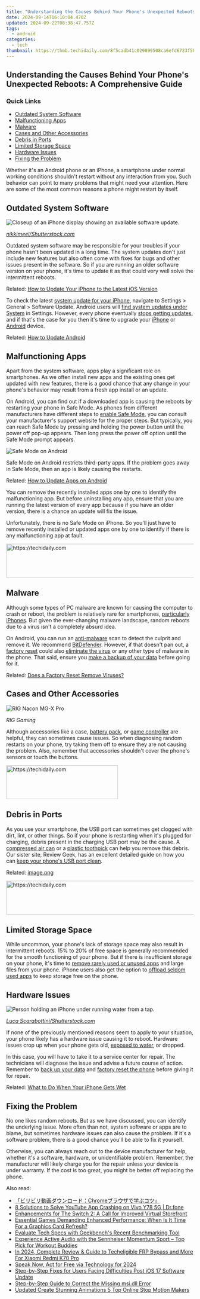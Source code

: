 ```yaml
---
title: "Understanding the Causes Behind Your Phone's Unexpected Reboots: A Comprehensive Guide"
date: 2024-09-14T16:10:04.470Z
updated: 2024-09-22T08:38:47.757Z
tags:
  - android
categories:
  - tech
thumbnail: https://thmb.techidaily.com/8f5cadb41c029899508ca6efd6723f50f45c76c5999800100c8f4f1fd518b7be.jpg
---
```


## Understanding the Causes Behind Your Phone's Unexpected Reboots: A Comprehensive Guide

### Quick Links

* [Outdated System Software](https://screen-video-capture.techidaily.com/new-enhancing-professionalism-blurring-teambackgrounds-effectively/)
* [Malfunctioning Apps](https://tech-revival.techidaily.com/crafting-intelligent-discourse-with-custom-gpt-call-outs-a-guide-for-enthusiasts/)
* [Malware](https://twitter-videos.techidaily.com/whatsapp-transfers-broadcasting-twitter-videos-with-ease/)
* [Cases and Other Accessories](https://fox-that.techidaily.com/troubleshooting-iphone-gps-issues-solutions-for-when-location-services-fail/)
* [Debris in Ports](https://some-knowledge.techidaily.com/new-exploring-top-users-on-snapchat/)
* [Limited Storage Space](https://extra-support.techidaily.com/2024-approved-mastering-gopro-fixing-fish-eye-effects-in-video/)
* [Hardware Issues](https://fox-glue.techidaily.com/new-2024-approved-the-ultimate-hdr-tutorial-for-exceptional-portraits/)
* [Fixing the Problem](https://instagram-clips.techidaily.com/updated-dizzy-with-design-mastering-upside-down-imagery-for-2024/)

 Whether it's an Android phone or an iPhone, a smartphone under normal working conditions shouldn't restart without any interaction from you. Such behavior can point to many problems that might need your attention. Here are some of the most common reasons a phone might restart by itself.

##  Outdated System Software

![Closeup of an iPhone display showing an available software update.](https://static1.howtogeekimages.com/wordpress/wp-content/uploads/2022/06/iphone-software-update.jpg) 

_[nikkimeel/Shutterstock.com](https://www.shutterstock.com/image-photo/rostovondon-russia-august-1-2019-iphone-1467902834)_

 Outdated system software may be responsible for your troubles if your phone hasn't been updated in a long time. The system updates don't just include new features but also often come with fixes for bugs and other issues present in the software. So if you are running an older software version on your phone, it's time to update it as that could very well solve the intermittent reboots.

Related: [How to Update Your iPhone to the Latest iOS Version](https://screen-video-capture.techidaily.com/updated-in-2024-premium-webcam-guide-5-best-options-with-mic-integration/) 

 To check the latest [system update for your iPhone](https://screen-video-capture.techidaily.com/updated-in-2024-premium-webcam-guide-5-best-options-with-mic-integration/), navigate to Settings > General > Software Update. Android users will [find system updates under System](https://sim-unlock.techidaily.com/in-2024-how-to-unlock-sim-cards-of-nubia-without-puk-codes-by-drfone-android/) in Settings. However, every phone eventually [stops getting updates](https://vp-tips.techidaily.com/updated-in-2024-pinnacle-audio-dramatic-works/), and if that's the case for you then it's time to upgrade your [iPhone](https://review-topics.techidaily.com/play-mkv-movies-on-moto-g24-is-it-possible-by-aiseesoft-video-converter-play-mkv-on-android/) or [Android](https://twitter-videos.techidaily.com/hot-takes-highlight-twitters-trending-topics-for-2024/) device.

Related: [How to Update Android](https://sim-unlock.techidaily.com/in-2024-how-to-unlock-sim-cards-of-nubia-without-puk-codes-by-drfone-android/) 

##  Malfunctioning Apps

 Apart from the system software, apps play a significant role on smartphones. As we often install new apps and the existing ones get updated with new features, there is a good chance that any change in your phone's behavior may result from a fresh app install or an update.

 On Android, you can find out if a downloaded app is causing the reboots by restarting your phone in Safe Mode. As phones from different manufacturers have different steps to [enable Safe Mode](https://snapchat-videos.techidaily.com/new-in-2024-crafting-visual-magic-the-essentials-of-snapchat-photo-editing/), you can consult your manufacturer's support website for the proper steps. But typically, you can reach Safe Mode by pressing and holding the power button until the power off pop-up appears. Then long press the power off option until the Safe Mode prompt appears.

![Safe Mode on Android](https://static1.howtogeekimages.com/wordpress/wp-content/uploads/2022/09/safe_mode_android.png) 

 Safe Mode on Android restricts third-party apps. If the problem goes away in Safe Mode, then an app is likely causing the restarts.

Related: [How to Update Apps on Android](https://android-pokemon-go.techidaily.com/in-2024-here-are-some-reliable-ways-to-get-pokemon-go-friend-codes-for-meizu-21-pro-drfone-by-drfone-virtual-android/) 

 You can remove the recently installed apps one by one to identify the malfunctioning app. But before uninstalling any app, ensure that you are running the latest version of every app because if you have an older version, there is a chance an update will fix the issue.

 Unfortunately, there is no Safe Mode on iPhone. So you'll just have to remove recently installed or updated apps one by one to identify if there is any malfunctioning app at fault.

<!-- affiliate ads begin -->
<a href="https://aligracehair.sjv.io/c/5597632/1997695/19272" target="_top" id="1997695">
  <img src="//a.impactradius-go.com/display-ad/19272-1997695" border="0" alt="https://techidaily.com" width="728" height="90"/>
</a>
<img height="0" width="0" src="https://aligracehair.sjv.io/i/5597632/1997695/19272" style="position:absolute;visibility:hidden;" border="0" />
<!-- affiliate ads end -->

##  Malware

 Although some types of PC malware are known for causing the computer to crash or reboot, the problem is relatively rare for smartphones, [particularly iPhones](https://instagram-video-files.techidaily.com/updated-in-2024-mastering-multimedia-content-putting-photos-together-on-insta-story/). But given the ever-changing malware landscape, random reboots due to a virus isn't a completely absurd idea.

 On Android, you can run an [anti-malware](https://facebook-video-recording.techidaily.com/in-2024-access-high-res-fb-media-files/) scan to detect the culprit and remove it. We recommend [BitDefender](https://www.anrdoezrs.net/links/3607085/type/dlg/sid/UUhtgUeUpU204435/https://play.google.com/store/apps/details?id=com.bitdefender.security&hl=en%5FUS&gl=US). However, if that doesn't pan out, a [factory reset](https://some-guidance.techidaily.com/new-understanding-imovie-video-trimming/) could also [eliminate the virus](https://unlock-android.techidaily.com/in-2024-a-complete-guide-to-oem-unlocking-on-itel-s23-by-drfone-android/) or any other type of malware in the phone. That said, ensure you [make a backup of your data](https://youtube-help.techidaily.com/in-2024-master-your-stream-utilizing-youtubes-av1-technology/) before going for it.

Related: [Does a Factory Reset Remove Viruses?](https://unlock-android.techidaily.com/in-2024-a-complete-guide-to-oem-unlocking-on-itel-s23-by-drfone-android/) 

##  Cases and Other Accessories

![RIG Nacon MG-X Pro](https://static1.howtogeekimages.com/wordpress/wp-content/uploads/2022/09/rig-nacon-mg-x-pro.jpg) 

_RIG Gaming_

 Although accessories like a case, [battery pack](https://change-location.techidaily.com/how-to-fix-error-495-while-downloadupdating-android-apps-on-motorola-moto-g13-drfone-by-drfone-fix-android-problems-fix-android-problems/), or [game controller](https://digital-screen-recording.techidaily.com/new-in-2024-apple-devices-enthusiasts-guide-to-top-voice-recorders/) are helpful, they can sometimes cause issues. So when diagnosing random restarts on your phone, try taking them off to ensure they are not causing the problem. Also, remember that accessories shouldn't cover the phone's sensors or touch the buttons.

<!-- affiliate ads begin -->
<a href="https://aligracehair.sjv.io/c/5597632/1975802/19272" target="_top" id="1975802">
  <img src="//a.impactradius-go.com/display-ad/19272-1975802" border="0" alt="https://techidaily.com" width="300" height="90"/>
</a>
<img height="0" width="0" src="https://aligracehair.sjv.io/i/5597632/1975802/19272" style="position:absolute;visibility:hidden;" border="0" />
<!-- affiliate ads end -->

##  Debris in Ports

 As you use your smartphone, the USB port can sometimes get clogged with dirt, lint, or other things. So if your phone is restarting when it's plugged for charging, debris present in the charging USB port may be the cause. A [compressed air can](https://www.amazon.com/Falcon-Compressed-Disposable-Cleaning-DPSJB/dp/B0000AE67M/?tag=htg-v2-3nh2or3-20&ascsubtag=UUhtgUeUpU204435&asc%5Frefurl=https%3A%2F%2Fwww.howtogeek.com%2F833151%2Fwhy-does-my-phone-keep-randomly-restarting%2F&asc%5Fcampaign=Short-Term) or a [plastic toothpick](https://www.amazon.com/Creative-Converting-Picks-Party-Assorted/dp/B001BDGE00/?tag=htg-v2-3nh2or3-20&ascsubtag=UUhtgUeUpU204435&asc%5Frefurl=https%3A%2F%2Fwww.howtogeek.com%2F833151%2Fwhy-does-my-phone-keep-randomly-restarting%2F&asc%5Fcampaign=Short-Term) can help you remove this debris. Our sister site, Review Geek, has an excellent detailed guide on how you can [keep your phone's USB port clean](https://www.reviewgeek.com/107181/why-you-should-regularly-clean-your-phones-usb-c-port-and-how-to-do-it/).

Related: [image.png](https://www.reviewgeek.com/107181/why-you-should-regularly-clean-your-phones-usb-c-port-and-how-to-do-it/) 

<!-- affiliate ads begin -->
<a href="https://ephamedtechinc.pxf.io/c/5597632/2123508/26400" target="_top" id="2123508">
  <img src="//a.impactradius-go.com/display-ad/26400-2123508" border="0" alt="https://techidaily.com" width="728" height="90"/>
</a>
<img height="0" width="0" src="https://ephamedtechinc.pxf.io/i/5597632/2123508/26400" style="position:absolute;visibility:hidden;" border="0" />
<!-- affiliate ads end -->

##  Limited Storage Space

 While uncommon, your phone's lack of storage space may also result in intermittent reboots. 15% to 20% of free space is generally recommended for the smooth functioning of your phone. But if there is insufficient storage on your phone, it's time to [remove rarely used or unused apps](https://howto.techidaily.com/9-solutions-to-fix-honor-x50-gt-system-crash-issue-drfone-by-drfone-fix-android-problems-fix-android-problems/) and large files from your phone. iPhone users also get the option to [offload seldom used apps](https://activate-lock.techidaily.com/in-2024-bypass-activation-lock-from-apple-iphone-15-pro-4-easy-ways-by-drfone-ios/) to keep storage free on the phone.

##  Hardware Issues

![Person holding an iPhone under running water from a tap.](https://static1.howtogeekimages.com/wordpress/wp-content/uploads/2022/07/rinse-iphone-tap-water-sink.jpg) 

_[Luca Scarabottini/Shutterstock.com](https://www.shutterstock.com/image-photo/new-york-usa-22-september-2016-545012869)_

 If none of the previously mentioned reasons seem to apply to your situation, your phone likely has a hardware issue causing it to reboot. Hardware issues crop up when your phone gets old, [exposed to water](https://blog-min.techidaily.com/5-ways-to-move-contacts-from-realme-12-proplus-5g-to-iphone-131415-drfone-by-drfone-transfer-from-android-transfer-from-android/), or dropped.

 In this case, you will have to take it to a service center for repair. The technicians will diagnose the issue and advise a future course of action. Remember to [back up your data](https://location-fake.techidaily.com/a-detailed-guide-on-faking-your-location-in-mozilla-firefox-on-motorola-moto-g73-5g-drfone-by-drfone-virtual-android/) and [factory reset the phone](https://facebook-video-content.techidaily.com/group-gallery-video-extractor/) before giving it for repair.

Related: [What to Do When Your iPhone Gets Wet](https://extra-hints.techidaily.com/new-a-step-by-step-framework-for-iconic-podcast-visuals/) 

##  Fixing the Problem

 No one likes random reboots. But as we have discussed, you can identify the underlying issue. More often than not, system software or apps are to blame, but sometimes hardware issues can also cause the problem. If it's a software problem, there is a good chance you'll be able to fix it yourself.

 Otherwise, you can always reach out to the device manufacturer for help, whether it's a software, hardware, or unidentifiable problem. Remember, the manufacturer will likely charge you for the repair unless your device is under warranty. If the cost is too great, you might be better off replacing the phone.

<ins class="adsbygoogle"
     style="display:block"
     data-ad-format="autorelaxed"
     data-ad-client="ca-pub-7571918770474297"
     data-ad-slot="1223367746"></ins>

<ins class="adsbygoogle"
     style="display:block"
     data-ad-client="ca-pub-7571918770474297"
     data-ad-slot="8358498916"
     data-ad-format="auto"
     data-full-width-responsive="true"></ins>

<span class="atpl-alsoreadstyle">Also read:</span>
<div><ul>
<li><a href="https://tech-revival.techidaily.com/1726028377525-chrome/"><u>「ビリビリ動画ダウンロード：Chromeブラウザで学ぶコツ」</u></a></li>
<li><a href="https://howto.techidaily.com/8-solutions-to-solve-youtube-app-crashing-on-vivo-y78-5g-drfone-by-drfone-fix-android-problems-fix-android-problems/"><u>8 Solutions to Solve YouTube App Crashing on Vivo Y78 5G | Dr.fone</u></a></li>
<li><a href="https://hardware-reviews.techidaily.com/enhancements-for-the-switch-2-a-call-for-improved-virtual-storefront/"><u>Enhancements for The Switch 2: A Call for Improved Virtual Storefront</u></a></li>
<li><a href="https://hardware-reviews.techidaily.com/essential-games-demanding-enhanced-performance-when-is-it-time-for-a-graphics-card-refresh/"><u>Essential Games Demanding Enhanced Performance: When Is It Time For a Graphics Card Refresh?</u></a></li>
<li><a href="https://hardware-reviews.techidaily.com/evaluate-tech-specs-with-geekbenchs-recent-benchmarking-tool/"><u>Evaluate Tech Specs with Geekbench's Recent Benchmarking Tool</u></a></li>
<li><a href="https://hardware-reviews.techidaily.com/experience-active-audio-with-the-sennheiser-momentum-sport-top-pick-for-workout-buddies/"><u>Experience Active Audio with the Sennheiser Momentum Sport – Top Pick for Workout Buddies</u></a></li>
<li><a href="https://unlock-android.techidaily.com/in-2024-complete-review-and-guide-to-techeligible-frp-bypass-and-more-for-xiaomi-redmi-k70-pro-by-drfone-android/"><u>In 2024, Complete Review & Guide to Techeligible FRP Bypass and More For Xiaomi Redmi K70 Pro</u></a></li>
<li><a href="https://vp-tips.techidaily.com/speak-now-act-for-free-via-technology-for-2024/"><u>Speak Now, Act for Free via Technology for 2024</u></a></li>
<li><a href="https://vp-tips.techidaily.com/step-by-step-fixes-for-users-facing-difficulties-post-ios-17-software-update/"><u>Step-by-Step Fixes for Users Facing Difficulties Post iOS 17 Software Update</u></a></li>
<li><a href="https://technical-tips.techidaily.com/step-by-step-guide-to-correct-the-missing-msidll-error/"><u>Step-by-Step Guide to Correct the Missing msi.dll Error</u></a></li>
<li><a href="https://smart-video-creator.techidaily.com/updated-create-stunning-animations-5-top-online-stop-motion-makers/"><u>Updated Create Stunning Animations 5 Top Online Stop Motion Makers</u></a></li>
</ul></div>


